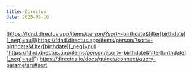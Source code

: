 ```yaml
---
title: Directus
date: 2025-02-10
---
```


[https://fdnd.directus.app/items/person/?sort=-birthdate&filter[birthdate][_neq]=null](https://fdnd.directus.app/items/person/?sort=-birthdate&filter[birthdate][_neq]=null "https://fdnd.directus.app/items/person/?sort=-birthdate&filter[birthdate][_neq]=null")
https://directus.io/docs/guides/connect/query-parameters#sort